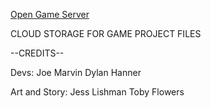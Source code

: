 <a href="https://0150gameserver.github.io">Open Game Server</a>

CLOUD STORAGE FOR GAME PROJECT FILES

--CREDITS--

Devs:
  Joe Marvin
  Dylan Hanner

Art and Story:
  Jess Lishman
  Toby Flowers

